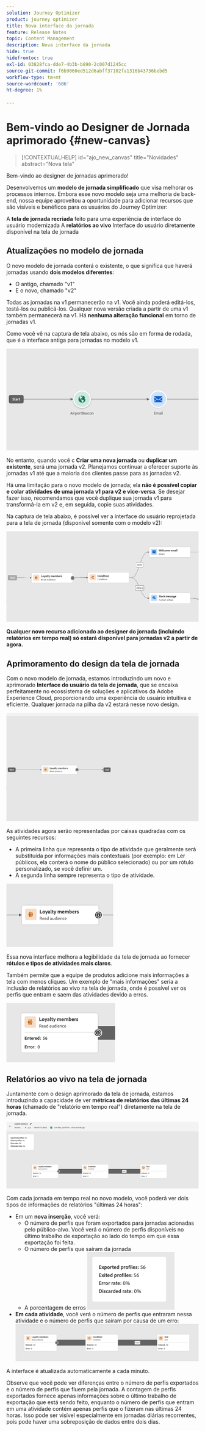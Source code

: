 ```yaml
---
solution: Journey Optimizer
product: journey optimizer
title: Nova interface da jornada
feature: Release Notes
topic: Content Management
description: Nova interface da jornada
hide: true
hidefromtoc: true
exl-id: 03828fca-dde7-4b3b-b890-2c007d1245cc
source-git-commit: f6b9060ed512d6abff37102fa1316b43736bebd5
workflow-type: tm+mt
source-wordcount: '686'
ht-degree: 1%

---
```


# Bem-vindo ao Designer de Jornada aprimorado {#new-canvas}

>[!CONTEXTUALHELP]
>id="ajo_new_canvas"
>title="Novidades"
>abstract="Nova tela"

Bem-vindo ao designer de jornadas aprimorado!

Desenvolvemos um **modelo de jornada simplificado** que visa melhorar os processos internos. Embora esse novo modelo seja uma melhoria de back-end, nossa equipe aproveitou a oportunidade para adicionar recursos que são visíveis e benéficos para os usuários do Journey Optimizer:

A **tela de jornada recriada** feito para uma experiência de interface do usuário modernizada A **relatórios ao vivo** Interface do usuário diretamente disponível na tela de jornada

## Atualizações no modelo de jornada

O novo modelo de jornada conterá o existente, o que significa que haverá jornadas usando **dois modelos diferentes**:

* O antigo, chamado &quot;v1&quot;
* E o novo, chamado &quot;v2&quot;

Todas as jornadas na v1 permanecerão na v1. Você ainda poderá editá-los, testá-los ou publicá-los. Qualquer nova versão criada a partir de uma v1 também permanecerá na v1. Há **nenhuma alteração funcional** em torno de jornadas v1.

Como você vê na captura de tela abaixo, os nós são em forma de rodada, que é a interface antiga para jornadas no modelo v1.

![](assets/new-canvas.png)

No entanto, quando você c **Criar uma nova jornada** ou **duplicar um existente**, será uma jornada v2.  Planejamos continuar a oferecer suporte às jornadas v1 até que a maioria dos clientes passe para as jornadas v2.

Há uma limitação para o novo modelo de jornada; ela **não é possível copiar e colar atividades de uma jornada v1 para v2 e vice-versa**. Se desejar fazer isso, recomendamos que você duplique sua jornada v1 para transformá-la em v2 e, em seguida, copie suas atividades.

Na captura de tela abaixo, é possível ver a interface do usuário reprojetada para a tela de jornada (disponível somente com o modelo v2):

![](assets/new-canvas2.png)

**Qualquer novo recurso adicionado ao designer do jornada (incluindo relatórios em tempo real) só estará disponível para jornadas v2 a partir de agora.**

## Aprimoramento do design da tela de jornada

Com o novo modelo de jornada, estamos introduzindo um novo e aprimorado **Interface do usuário da tela de jornada**, que se encaixa perfeitamente no ecossistema de soluções e aplicativos da Adobe Experience Cloud, proporcionando uma experiência do usuário intuitiva e eficiente. Qualquer jornada na pilha da v2 estará nesse novo design.

![](assets/new-canvas3.gif)

As atividades agora serão representadas por caixas quadradas com os seguintes recursos:

* A primeira linha que representa o tipo de atividade que geralmente será substituída por informações mais contextuais (por exemplo: em Ler públicos, ela conterá o nome do público selecionado) ou por um rótulo personalizado, se você definir um.
* A segunda linha sempre representa o tipo de atividade.

![](assets/new-canvas4.png)

Essa nova interface melhora a legibilidade da tela de jornada ao fornecer **rótulos e tipos de atividades mais claros**.

Também permite que a equipe de produtos adicione mais informações à tela com menos cliques. Um exemplo de &quot;mais informações&quot; seria a inclusão de relatórios ao vivo na tela de jornada, onde é possível ver os perfis que entram e saem das atividades devido a erros.

![](assets/new-canvas5.png)


## Relatórios ao vivo na tela de jornada

Juntamente com o design aprimorado da tela de jornada, estamos introduzindo a capacidade de ver **métricas de relatórios das últimas 24 horas** (chamado de &quot;relatório em tempo real&quot;) diretamente na tela de jornada.

![](assets/new-canvas6.png)

Com cada jornada em tempo real no novo modelo, você poderá ver dois tipos de informações de relatórios &quot;últimas 24 horas&quot;:

* Em um **nova inserção**, você verá:
   * O número de perfis que foram exportados para jornadas acionadas pelo público-alvo. Você verá o número de perfis disponíveis no último trabalho de exportação ao lado do tempo em que essa exportação foi feita.
   * O número de perfis que saíram da jornada
   * A porcentagem de erros
     ![](assets/new-canvas7.png)
* **Em cada atividade**, você verá o número de perfis que entraram nessa atividade e o número de perfis que saíram por causa de um erro:
  ![](assets/new-canvas8.png)

A interface é atualizada automaticamente a cada minuto.

Observe que você pode ver diferenças entre o número de perfis exportados e o número de perfis que fluem pela jornada. A contagem de perfis exportados fornece apenas informações sobre o último trabalho de exportação que está sendo feito, enquanto o número de perfis que entram em uma atividade contém apenas perfis que o fizeram nas últimas 24 horas. Isso pode ser visível especialmente em jornadas diárias recorrentes, pois pode haver uma sobreposição de dados entre dois dias.
